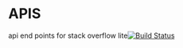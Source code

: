 # APIS
api end points for stack overflow lite[![Build Status](https://travis-ci.org/obilil/APIS.svg?branch=tests)](https://travis-ci.org/obilil/APIS)
